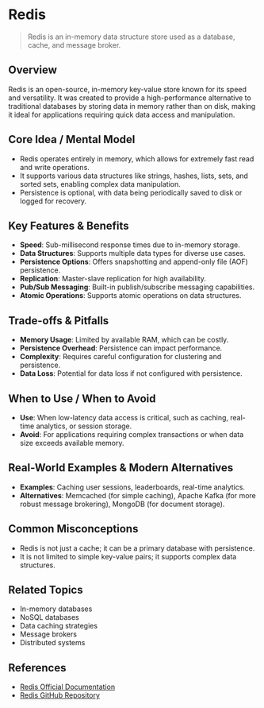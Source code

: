 # Redis

> Redis is an in-memory data structure store used as a database, cache, and message broker.

## Overview
Redis is an open-source, in-memory key-value store known for its speed and versatility. It was created to provide a high-performance alternative to traditional databases by storing data in memory rather than on disk, making it ideal for applications requiring quick data access and manipulation.

## Core Idea / Mental Model
- Redis operates entirely in memory, which allows for extremely fast read and write operations.
- It supports various data structures like strings, hashes, lists, sets, and sorted sets, enabling complex data manipulation.
- Persistence is optional, with data being periodically saved to disk or logged for recovery.

## Key Features & Benefits
- **Speed**: Sub-millisecond response times due to in-memory storage.
- **Data Structures**: Supports multiple data types for diverse use cases.
- **Persistence Options**: Offers snapshotting and append-only file (AOF) persistence.
- **Replication**: Master-slave replication for high availability.
- **Pub/Sub Messaging**: Built-in publish/subscribe messaging capabilities.
- **Atomic Operations**: Supports atomic operations on data structures.

## Trade-offs & Pitfalls
- **Memory Usage**: Limited by available RAM, which can be costly.
- **Persistence Overhead**: Persistence can impact performance.
- **Complexity**: Requires careful configuration for clustering and persistence.
- **Data Loss**: Potential for data loss if not configured with persistence.

## When to Use / When to Avoid
- **Use**: When low-latency data access is critical, such as caching, real-time analytics, or session storage.
- **Avoid**: For applications requiring complex transactions or when data size exceeds available memory.

## Real-World Examples & Modern Alternatives
- **Examples**: Caching user sessions, leaderboards, real-time analytics.
- **Alternatives**: Memcached (for simple caching), Apache Kafka (for more robust message brokering), MongoDB (for document storage).

## Common Misconceptions
- Redis is not just a cache; it can be a primary database with persistence.
- It is not limited to simple key-value pairs; it supports complex data structures.

## Related Topics
- In-memory databases
- NoSQL databases
- Data caching strategies
- Message brokers
- Distributed systems

## References
- [Redis Official Documentation](https://redis.io/documentation)  
- [Redis GitHub Repository](https://github.com/redis/redis)